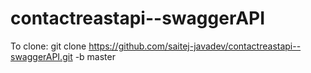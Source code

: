 # contactreastapi--swaggerAPI

To clone:
git clone https://github.com/saitej-javadev/contactreastapi--swaggerAPI.git -b master
